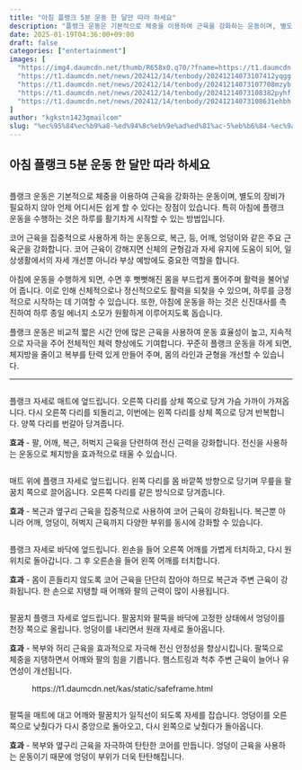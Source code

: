 ```yaml
---
title: "아침 플랭크 5분 운동 한 달만 따라 하세요"
description: "플랭크 운동은 기본적으로 체중을 이용하여 근육을 강화하는 운동이며, 별도의 장비가 필요하지 않아 언제 어디서든 쉽게 할 수 있다는 장점이 있습니다. 특히 아침에 플랭크 운동을 수행하는 것은 하루를 활기차게 시작할 수 있는 방법입니다."
date: 2025-01-19T04:36:00+09:00
draft: false
categories: ["entertainment"]
images: [
  "https://img4.daumcdn.net/thumb/R658x0.q70/?fname=https://t1.daumcdn.net/news/202412/14/tenbody/20241214073107178tmmh.jpg"
  "https://t1.daumcdn.net/news/202412/14/tenbody/20241214073107412yqgg.gif"
  "https://t1.daumcdn.net/news/202412/14/tenbody/20241214073107708mzyb.gif"
  "https://t1.daumcdn.net/news/202412/14/tenbody/20241214073108382pyhf.gif"
  "https://t1.daumcdn.net/news/202412/14/tenbody/20241214073108631ehbh.gif"
]
author: "kgkstn1423gmailcom"
slug: "%ec%95%84%ec%b9%a8-%ed%94%8c%eb%9e%ad%ed%81%ac-5%eb%b6%84-%ec%9a%b4%eb%8f%99-%ed%95%9c-%eb%8b%ac%eb%a7%8c-%eb%94%b0%eb%9d%bc-%ed%95%98%ec%84%b8%ec%9a%94"
---
```


<h2 >아침 플랭크 5분 운동 한 달만 따라 하세요</h2> <figure ><img src="https://img4.daumcdn.net/thumb/R658x0.q70/?fname=https://t1.daumcdn.net/news/202412/14/tenbody/20241214073107178tmmh.jpg" alt=""/></figure> <p>플랭크 운동은 기본적으로 체중을 이용하여 근육을 강화하는 운동이며, 별도의 장비가 필요하지 않아 언제 어디서든 쉽게 할 수 있다는 장점이 있습니다. 특히 아침에 플랭크 운동을 수행하는 것은 하루를 활기차게 시작할 수 있는 방법입니다.</p> <p>코어 근육을 집중적으로 사용하게 하는 운동으로, 복근, 등, 어깨, 엉덩이와 같은 주요 근육군을 강화합니다. 코어 근육이 강해지면 신체의 균형감과 자세 유지에 도움이 되어, 일상생활에서의 자세 개선뿐 아니라 부상 예방에도 중요한 역할을 합니다.</p> <p>아침에 운동을 수행하게 되면, 수면 후 뻣뻣해진 몸을 부드럽게 풀어주며 활력을 불어넣어 줍니다. 이로 인해 신체적으로나 정신적으로도 활력을 되찾을 수 있으며, 하루를 긍정적으로 시작하는 데 기여할 수 있습니다. 또한, 아침에 운동을 하는 것은 신진대사를 촉진하여 하루 종일 에너지 소모가 원활하게 이루어지도록 돕습니다.</p> <p>플랭크 운동은 비교적 짧은 시간 안에 많은 근육을 사용하여 운동 효율성이 높고, 지속적으로 자극을 주어 전체적인 체력 향상에도 기여합니다. 꾸준히 플랭크 운동을 하게 되면, 체지방을 줄이고 복부를 탄력 있게 만들어 주며, 몸의 라인과 균형을 개선할 수 있습니다.</p> <hr /> <figure ><img src="https://t1.daumcdn.net/news/202412/14/tenbody/20241214073107412yqgg.gif" alt=""/></figure> <p>플랭크 자세로 매트에 엎드립니다. 오른쪽 다리를 상체 쪽으로 당겨 가슴 가까이 가져옵니다. 다시 오른쪽 다리를 되돌리고, 이번에는 왼쪽 다리를 상체 쪽으로 당겨 반복합니다. 양쪽 다리를 번갈아 당겨줍니다.</p> <p><strong>효과</strong> - 팔, 어깨, 복근, 허벅지 근육을 단련하여 전신 근력을 강화합니다. 전신을 사용하는 운동으로 체지방을 효과적으로 태울 수 있습니다.</p> <figure ><img src="https://t1.daumcdn.net/news/202412/14/tenbody/20241214073107708mzyb.gif" alt=""/></figure> <p>매트 위에 플랭크 자세로 엎드립니다. 왼쪽 다리를 몸 바깥쪽 방향으로 당기며 무릎을 팔꿈치 쪽으로 끌어옵니다. 오른쪽 다리를 같은 방식으로 당겨줍니다.</p> <p><strong>효과</strong> - 복근과 옆구리 근육을 집중적으로 사용하여 코어 근육이 강화됩니다. 복근뿐 아니라 어깨, 엉덩이, 허벅지 근육까지 다양한 부위를 동시에 강화할 수 있습니다.</p> <figure ><img src="https://t1.daumcdn.net/news/202412/14/tenbody/20241214073108382pyhf.gif" alt=""/></figure> <p>플랭크 자세로 바닥에 엎드립니다. 왼손을 들어 오른쪽 어깨를 가볍게 터치하고, 다시 원위치로 돌아갑니다. 그 후 오른손을 들어 왼쪽 어깨를 터치합니다.</p> <p><strong>효과</strong> - 몸이 흔들리지 않도록 코어 근육을 단단히 잡아야 하므로 복근과 주변 근육이 강화됩니다. 한 손으로 지탱할 때 어깨와 팔의 근력이 많이 사용됩니다.</p> <figure ><img src="https://t1.daumcdn.net/news/202412/14/tenbody/20241214073108631ehbh.gif" alt=""/></figure> <p>팔꿈치 플랭크 자세로 엎드립니다. 팔꿈치와 팔뚝을 바닥에 고정한 상태에서 엉덩이를 천장 쪽으로 올립니다. 엉덩이를 내리면서 원래 자세로 돌아옵니다.</p> <p><strong>효과</strong> - 복부와 허리 근육을 효과적으로 자극해 전신 안정성을 향상시킵니다. 팔뚝으로 체중을 지탱하면서 어깨와 팔의 힘을 기릅니다. 햄스트링과 척추 주변 근육이 늘어나 유연성이 개선됩니다.</p> <figure ><div > https://t1.daumcdn.net/kas/static/safeframe.html </div></figure> <figure ><img src="https://t1.daumcdn.net/news/202412/14/tenbody/20241214073108995wqzf.gif" alt=""/></figure> <p>팔뚝을 매트에 대고 어깨와 팔꿈치가 일직선이 되도록 자세를 잡습니다. 엉덩이를 오른쪽으로 낮췄다가 다시 중앙으로 돌아오고, 다시 왼쪽으로 낮췄다가 돌아옵니다.</p> <p><strong>효과</strong> - 복부와 옆구리 근육을 자극하여 탄탄한 코어를 만듭니다. 엉덩이 근육을 사용하는 운동이기 때문에 엉덩이 부위가 더욱 탄탄해집니다.</p>